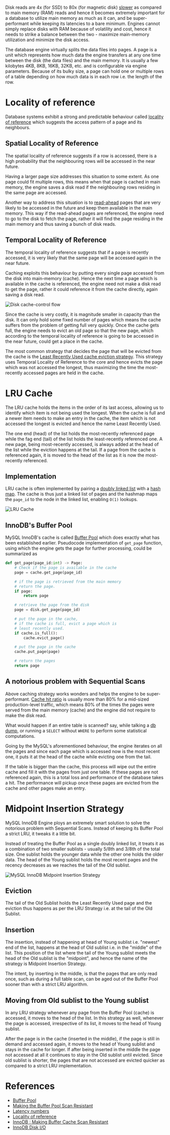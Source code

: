 Disk reads are 4x (for SSD) to 80x (for magnetic disk) [slower](https://gist.github.com/hellerbarde/2843375) as compared to main memory (RAM) reads and hence it becomes extremely important for a database to utilize main memory as much as it can, and be super-performant while keeping its latencies to a bare minimum. Engines cannot simply replace disks with RAM because of volatility and cost, hence it needs to strike a balance between the two - maximize main-memory utilization and minimize the disk access.

The database engine virtually splits the data files into pages. A page is a unit which represents how much data the engine transfers at any one time between the disk (the data files) and the main memory. It is usually a few kilobytes 4KB, 8KB, 16KB, 32KB, etc. and is configurable via engine parameters. Because of its bulky size, a page can hold one or multiple rows of a table depending on how much data is in each row i.e. the length of the row.

# Locality of reference
Database systems exhibit a strong and predictable behaviour called [locality of reference](https://en.wikipedia.org/wiki/Locality_of_reference) which suggests the access pattern of a page and its neighbours.

## Spatial Locality of Reference
The spatial locality of reference suggests if a row is accessed, there is a high probability that the neighbouring rows will be accessed in the near future.

Having a larger page size addresses this situation to some extent. As one page could fit multiple rows, this means when that page is cached in main memory, the engine saves a disk read if the neighbouring rows residing in the same page are accessed.

Another way to address this situation is to [read-ahead](https://dev.mysql.com/doc/refman/8.0/en/innodb-disk-io.html) pages that are very likely to be accessed in the future and keep them available in the main memory. This way if the read-ahead pages are referenced, the engine need to go to the disk to fetch the page, rather it will find the page residing in the main memory and thus saving a bunch of disk reads.

## Temporal Locality of Reference
The temporal locality of reference suggests that if a page is recently accessed, it is very likely that the same page will be accessed again in the near future.

Caching exploits this behaviour by putting every single page accessed from the disk into main-memory (cache). Hence the next time a page which is available in the cache is referenced, the engine need not make a disk read to get the page, rather it could reference it from the cache directly, again saving a disk read.

![Disk cache-control flow](https://user-images.githubusercontent.com/4745789/80286313-4e57e680-8748-11ea-88c2-dcb67f6ac566.png)

Since the cache is very costly, it is magnitude smaller in capacity than the disk. It can only hold some fixed number of pages which means the cache suffers from the problem of getting full very quickly. Once the cache gets full, the engine needs to evict an old page so that the new page, which according to the temporal locality of reference is going to be accessed in the near future, could get a place in the cache.

The most common strategy that decides the page that will be evicted from the cache is the [Least Recently Used cache eviction strategy](https://en.wikipedia.org/wiki/Cache_replacement_policies#Least_recently_used_(LRU)). This strategy uses Temporal Locality of Reference to the core and hence evicts the page which was not accessed the longest, thus maximizing the time the most-recently accessed pages are held in the cache.

# LRU Cache
The LRU cache holds the items in the order of its last access, allowing us to identify which item is not being used the longest. When the cache is full and a newer item needs to make an entry in the cache, the item which is not accessed the longest is evicted and hence the name Least Recently Used.

The one end (head) of the list holds the most-recently referenced page while the fag end (tail) of the list holds the least-recently referenced one. A new page, being most-recently accessed, is always added at the head of the list while the eviction happens at the tail. If a page from the cache is referenced again, it is moved to the head of the list as it is now the most-recently referenced.

## Implementation
LRU cache is often implemented by pairing a [doubly linked list](https://en.wikipedia.org/wiki/Doubly_linked_list) with a [hash map](https://en.wikipedia.org/wiki/Hash_table). The cache is thus just a linked list of pages and the hashmap maps the `page_id` to the node in the linked list, enabling `O(1)` lookups.

![LRU Cache](https://user-images.githubusercontent.com/4745789/80288324-d7751a80-8754-11ea-96ab-6a8e25730bff.png)

## InnoDB's Buffer Pool
MySQL InnoDB's cache is called [Buffer Pool](https://dev.mysql.com/doc/refman/8.0/en/innodb-buffer-pool.html) which does exactly what has been established earlier. Pseudocode implementation of `get_page` function, using which the engine gets the page for further processing, could be summarized as

```py
def get_page(page_id:int) -> Page:
    # Check if the page is available in the cache
    page = cache.get_page(page_id)

    # if the page is retrieved from the main memory
    # return the page.
    if page:
        return page

    # retrieve the page from the disk
    page = disk.get_page(page_id)

    # put the page in the cache,
    # if the cache is full, evict a page which is
    # least recently used.
    if cache.is_full():
        cache.evict_page()

    # put the page in the cache
    cache.put_page(page)

    # return the pages
    return page
```

## A notorious problem with Sequential Scans
Above caching strategy works wonders and helps the engine to be super-performant. [Cache hit ratio](https://www.stix.id.au/wiki/Cache_Hit_Ratio) is usually more than 80% for a mid-sized production-level traffic, which means 80% of the times the pages were served from the main memory (cache) and the engine did not require to make the disk read.

What would happen if an entire table is scanned? say, while talking a [db dump]((https://dev.mysql.com/doc/refman/8.0/en/mysqldump.html)), or running a `SELECT` without `WHERE` to perform some statistical computations.

Going by the MySQL's aforementioned behaviour, the engine iterates on all the pages and since each page which is accessed now is the most recent one, it puts it at the head of the cache while evicting one from the tail.

If the table is bigger than the cache, this process will wipe out the entire cache and fill it with the pages from just one table. If these pages are not referenced again, this is a total loss and performance of the database takes a hit. The performance will pickup once these pages are evicted from the cache and other pages make an entry.

# Midpoint Insertion Strategy
MySQL InnoDB Engine ploys an extremely smart solution to solve the notorious problem with Sequential Scans. Instead of keeping its Buffer Pool a strict LRU, it tweaks it a little bit.

Instead of treating the Buffer Pool as a single doubly linked list, it treats it as a combination of two smaller sublists - usually 5/8th and 3/8th of the total size. One sublist holds the younger data while the other one holds the older data. The head of the Young sublist holds the most recent pages and the recency decreases as we reaches the tail of the Old sublist.

![MySQL InnoDB Midpoint Insertion Strategy](https://user-images.githubusercontent.com/4745789/80299447-138a9880-87b2-11ea-9b0a-888e0ccf4b49.png)

## Eviction
The tail of the Old Sublist holds the Least Recently Used page and the eviction thus happens as per the LRU Strategy i.e. at the tail of the Old Sublist.

## Insertion
The insertion, instead of happening at head of Young sublist i.e. "newest" end of the list, happens at the head of Old sublist i.e. in the "middle" of the list. This position of the list where the tail of the Young sublist meets the head of the Old sublist is the "midpoint", and hence the name of the strategy is Midpoint Insertion Strategy.

The intent, by inserting in the middle, is that the pages that are only read once, such as during a full table scan, can be aged out of the Buffer Pool sooner than with a strict LRU algorithm.

## Moving from Old sublist to the Young sublist
In any LRU strategy whenever any page from the Buffer Pool (cache) is accessed, it moves to the head of the list. In this strategy as well, whenever the page is accessed, irrespective of its list, it moves to the head of Young sublist.

After the page is in the cache (inserted in the middle), if the page is still in demand and accessed again, it moves to the head of Young sublist and stays in the cache for longer. If after being inserted in the middle the page not accessed at all it continues to stay in the Old sublist until evicted. Since old sublist is shorter, the pages that are not accessed are evicted quicker as compared to a strict LRU implementation.

# References
 - [Buffer Pool](https://dev.mysql.com/doc/refman/8.0/en/innodb-buffer-pool.html)
 - [Making the Buffer Pool Scan Resistant](https://dev.mysql.com/doc/refman/8.0/en/innodb-performance-midpoint_insertion.html)
 - [Latency numbers](https://gist.github.com/hellerbarde/2843375)
 - [Locality of reference](https://en.wikipedia.org/wiki/Locality_of_reference)
 - [InnoDB : Making Buffer Cache Scan Resistant](https://serge.frezefond.com/2009/12/innodb-making-buffer-cache-scan-resistant/)
 - [InnoDB Disk I/O](https://dev.mysql.com/doc/refman/8.0/en/innodb-disk-io.html)
